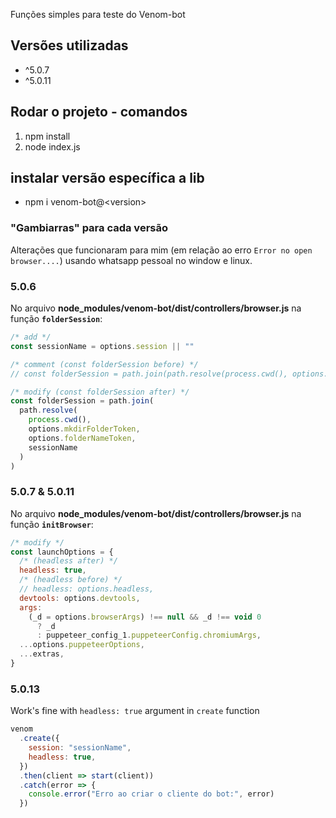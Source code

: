 Funções simples para teste do Venom-bot

## Versões utilizadas

- ^5.0.7
- ^5.0.11

## Rodar o projeto - comandos

1. npm install
2. node index.js

## instalar versão específica a lib

- npm i venom-bot@\<version\>

### "Gambiarras" para cada versão

Alterações que funcionaram para mim (em relação ao erro `Error no open browser....`) usando whatsapp pessoal no window e linux.

### 5.0.6

No arquivo **node_modules/venom-bot/dist/controllers/browser.js** na função **`folderSession`**:

```javascript
/* add */
const sessionName = options.session || ""

/* comment (const folderSession before) */
// const folderSession = path.join(path.resolve(process.cwd(), options.mkdirFolderToken, options.folderNameToken, options.session));

/* modify (const folderSession after) */
const folderSession = path.join(
  path.resolve(
    process.cwd(),
    options.mkdirFolderToken,
    options.folderNameToken,
    sessionName
  )
)
```

### 5.0.7 & 5.0.11

No arquivo **node_modules/venom-bot/dist/controllers/browser.js** na função **`initBrowser`**:

```javascript
/* modify */
const launchOptions = {
  /* (headless after) */
  headless: true,
  /* (headless before) */
  // headless: options.headless,
  devtools: options.devtools,
  args:
    (_d = options.browserArgs) !== null && _d !== void 0
      ? _d
      : puppeteer_config_1.puppeteerConfig.chromiumArgs,
  ...options.puppeteerOptions,
  ...extras,
}
```

### 5.0.13

Work's fine with `headless: true` argument in `create` function

```javascript
venom
  .create({
    session: "sessionName",
    headless: true,
  })
  .then(client => start(client))
  .catch(error => {
    console.error("Erro ao criar o cliente do bot:", error)
  })
```

